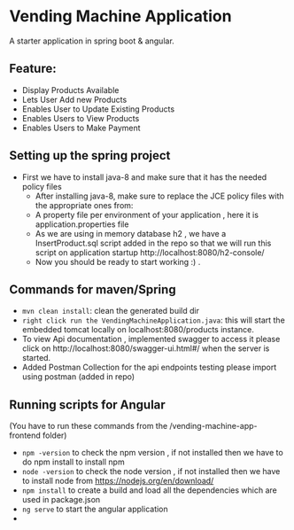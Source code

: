 # Vending Machine Application
A starter application in spring boot & angular.


## Feature:
- Display Products Available
- Lets User Add new Products
- Enables User to Update Existing Products
- Enables Users to View Products
- Enables Users to Make Payment


## Setting up the spring project
* First we have to install java-8 and make sure that it has the needed policy files
    * After installing java-8, make sure to replace the JCE policy files with the appropriate ones from:<br >
    * A property file per environment of your application , here it is application.properties file
    * As we are using in memory database h2 , we have a InsertProduct.sql script added in the repo so that we will run this script on application startup
      http://localhost:8080/h2-console/
    * Now you should be ready to start working :) .

## Commands for maven/Spring
- `mvn clean install`: clean the generated build dir
- `right click run the VendingMachineApplication.java`: this will start the embedded tomcat locally on localhost:8080/products instance.
- To view Api documentation , implemented swagger to access it please click on http://localhost:8080/swagger-ui.html#/ when the server is started.
- Added Postman Collection for the api endpoints testing please import using postman (added in repo)
## Running scripts for Angular
(You have to run these commands from the /vending-machine-app-frontend folder)
- `npm -version` to check the npm version , if not installed then we have to do npm install to install npm
- `node -version` to check the node version  , if not installed then we have to install node from https://nodejs.org/en/download/
- `npm install` to create a build and load all the dependencies which are used in package.json
- `ng serve` to start the angular application
- 